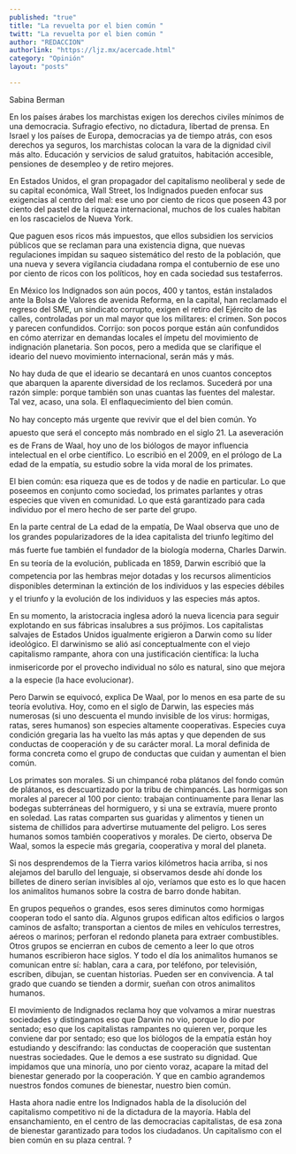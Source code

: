 ```yaml
---
published: "true"
title: "La revuelta por el bien común "
twitt: "La revuelta por el bien común "
author: "REDACCION"
authorlink: "https://ljz.mx/acercade.html"
category: "Opinión"
layout: "posts"

---
```



  Sabina Berman



En los países árabes los marchistas exigen los derechos civiles mínimos de una democracia. Sufragio efectivo, no dictadura, libertad de prensa. En Israel y los países de Europa, democracias ya de tiempo atrás, con esos derechos ya seguros, los marchistas colocan la vara de la dignidad civil más alto. Educación y servicios de salud gratuitos, habitación accesible, pensiones de desempleo y de retiro mejores.  

  En Estados Unidos, el gran propagador del capitalismo neoliberal y sede de su capital económica, Wall Street, los Indignados pueden enfocar sus exigencias al centro del mal: ese uno por ciento de ricos que poseen 43 por ciento del pastel de la riqueza internacional, muchos de los cuales habitan en los rascacielos de Nueva York.



  Que paguen esos ricos más impuestos, que ellos subsidien los servicios públicos que se reclaman para una existencia digna, que nuevas regulaciones impidan su saqueo sistemático del resto de la población, que una nueva y severa vigilancia ciudadana rompa el contubernio de ese uno por ciento de ricos con los políticos, hoy en cada sociedad sus testaferros.



  En México los Indignados son aún pocos, 400 y tantos, están instalados ante la Bolsa de Valores de avenida Reforma, en la capital, han reclamado el regreso del SME, un sindicato corrupto, exigen el retiro del Ejército de las calles, controladas por un mal mayor que los militares: el crimen. Son pocos y parecen confundidos. Corrijo: son pocos porque están aún confundidos en cómo aterrizar en demandas locales el ímpetu del movimiento de indignación planetaria. Son pocos, pero a medida que se clarifique el ideario del nuevo movimiento internacional, serán más y más.



  No hay duda de que el ideario se decantará en unos cuantos conceptos que abarquen la aparente diversidad de los reclamos. Sucederá por una razón simple: porque también son unas cuantas las fuentes del malestar. Tal vez, acaso, una sola. El enflaquecimiento del bien común.



  No hay concepto más urgente que revivir que el del bien común. Yo apuesto que será el concepto más nombrado en el siglo 21. La aseveración es de Frans de Waal, hoy uno de los biólogos de mayor influencia intelectual en el orbe científico. Lo escribió en el 2009, en el prólogo de La edad de la empatía, su estudio sobre la vida moral de los primates.



  El bien común: esa riqueza que es de todos y de nadie en particular. Lo que poseemos en conjunto como sociedad, los primates parlantes y otras especies que viven en comunidad. Lo que está garantizado para cada individuo por el mero hecho de ser parte del grupo.



  En la parte central de La edad de la empatía, De Waal observa que uno de los grandes popularizadores de la idea capitalista del triunfo legítimo del más fuerte fue también el fundador de la biología moderna, Charles Darwin. En su teoría de la evolución, publicada en 1859, Darwin escribió que la competencia por las hembras mejor dotadas y los recursos alimenticios disponibles determinan la extinción de los individuos y las especies débiles y el triunfo y la evolución de los individuos y las especies más aptos.



  En su momento, la aristocracia inglesa adoró la nueva licencia para seguir explotando en sus fábricas insalubres a sus prójimos. Los capitalistas salvajes de Estados Unidos igualmente erigieron a Darwin como su líder ideológico. El darwinismo se alió así conceptualmente con el viejo capitalismo rampante, ahora con una justificación científica: la lucha inmisericorde por el provecho individual no sólo es natural, sino que mejora a la especie (la hace evolucionar).



  Pero Darwin se equivocó, explica De Waal, por lo menos en esa parte de su teoría evolutiva. Hoy, como en el siglo de Darwin, las especies más numerosas (si uno descuenta el mundo invisible de los virus: hormigas, ratas, seres humanos) son especies altamente cooperativas. Especies cuya condición gregaria las ha vuelto las más aptas y que dependen de sus conductas de cooperación y de su carácter moral. La moral definida de forma concreta como el grupo de conductas que cuidan y aumentan el bien común.



  Los primates son morales. Si un chimpancé roba plátanos del fondo común de plátanos, es descuartizado por la tribu de chimpancés. Las hormigas son morales al parecer al 100 por ciento: trabajan continuamente para llenar las bodegas subterráneas del hormiguero, y si una se extravía, muere pronto en soledad. Las ratas comparten sus guaridas y alimentos y tienen un sistema de chillidos para advertirse mutuamente del peligro. Los seres humanos somos también cooperativos y morales. De cierto, observa De Waal, somos la especie más gregaria, cooperativa y moral del planeta.



  Si nos desprendemos de la Tierra varios kilómetros hacia arriba, si nos alejamos del barullo del lenguaje, si observamos desde ahí donde los billetes de dinero serían invisibles al ojo, veríamos que esto es lo que hacen los animalitos humanos sobre la costra de barro donde habitan.



  En grupos pequeños o grandes, esos seres diminutos como hormigas cooperan todo el santo día. Algunos grupos edifican altos edificios o largos caminos de asfalto; transportan a cientos de miles en vehículos terrestres, aéreos o marinos; perforan el redondo planeta para extraer combustibles. Otros grupos se encierran en cubos de cemento a leer lo que otros humanos escribieron hace siglos. Y todo el día los animalitos humanos se comunican entre sí: hablan, cara a cara, por teléfono, por televisión, escriben, dibujan, se cuentan historias. Pueden ser en convivencia. A tal grado que cuando se tienden a dormir, sueñan con otros animalitos humanos.



  El movimiento de Indignados reclama hoy que volvamos a mirar nuestras sociedades y distingamos eso que Darwin no vio, porque lo dio por sentado; eso que los capitalistas rampantes no quieren ver, porque les conviene dar por sentado; eso que los biólogos de la empatía están hoy estudiando y descifrando: las conductas de cooperación que sustentan nuestras sociedades. Que le demos a ese sustrato su dignidad. Que impidamos que una minoría, uno por ciento voraz, acapare la mitad del bienestar generado por la cooperación. Y que en cambio agrandemos nuestros fondos comunes de bienestar, nuestro bien común.



  Hasta ahora nadie entre los Indignados habla de la disolución del capitalismo competitivo ni de la dictadura de la mayoría. Habla del ensanchamiento, en el centro de las democracias capitalistas, de esa zona de bienestar garantizado para todos los ciudadanos. Un capitalismo con el bien común en su plaza central. ?

